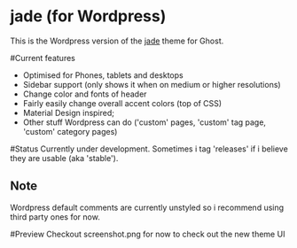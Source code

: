 jade (for Wordpress)
==================
This is the Wordpress version of the [jade](https://github.com/hxkclan/jade) theme for Ghost. 

#Current features
- Optimised for Phones, tablets and desktops
- Sidebar support (only shows it when on medium or higher resolutions)
- Change color and fonts of header
- Fairly easily change overall accent colors (top of CSS)
- Material Design inspired;
- Other stuff Wordpress can do ('custom' pages, 'custom' tag page, 'custom' category pages)

#Status
Currently under development. Sometimes i tag 'releases' if i believe they are usable (aka 'stable'). 

## Note
Wordpress default comments are currently unstyled so i recommend using third party ones for now. 

#Preview
Checkout screenshot.png for now to check out the new theme UI
